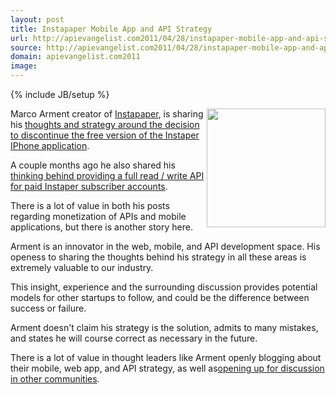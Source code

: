 ```yaml
---
layout: post
title: Instapaper Mobile App and API Strategy
url: http://apievangelist.com2011/04/28/instapaper-mobile-app-and-api-strategy/
source: http://apievangelist.com2011/04/28/instapaper-mobile-app-and-api-strategy/
domain: apievangelist.com2011
image: 
---
```

{% include JB/setup %}
<a title="Instapaper" href="http://www.instapaper.com/"><img src="http://kinlane-productions.s3.amazonaws.com/instapaper.png" alt="" width="190" align="right" /></a>Marco Arment creator of <a title="Instapaper" href="http://www.instapaper.com/">Instapaper</a>, is sharing his <a href="http://www.marco.org/2011/04/28/removed-instapaper-free">thoughts and strategy around the decision to discontinue the free version of the Instaper IPhone application</a>.<p></p>
A couple months ago he also shared his <a href="http://blog.instapaper.com/post/3208433429">thinking behind providing a full read / write API for paid Instaper subscriber accounts</a>.<p></p>
There is a lot of value in both his posts regarding monetization of APIs and mobile applications, but there is another story here.<p></p>
Arment is an innovator in the web, mobile, and API development space.  His openess to sharing the thoughts behind his strategy in all these areas is extremely valuable to our industry.<p></p>
This insight, experience and the surrounding discussion provides potential models for other startups to follow, and could be the difference between success or failure.<p></p>
Arment doesn't claim his strategy is the solution, admits to many mistakes, and states he will course correct as necessary in the future.<p></p>
There is a lot of value in thought leaders like Arment openly blogging about their mobile, web app, and API strategy, as well as<a href="http://news.ycombinator.com/item?id=2493889">opening up for discussion in other communities</a>.
